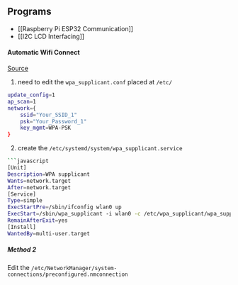 ## Programs 
- [[Raspberry Pi ESP32 Communication]]
- [[I2C LCD Interfacing]]

#### Automatic Wifi Connect 
[Source](https://www.tech-sparks.com/raspberry-pi-auto-connect-to-wifi/#:~:text=Edit%20wpa_supplicant.,conf&text=When%20you%20need%20to%20connect,networks%20by%20modifying%20their%20details.)
1. need to edit the `wpa_supplicant.conf` placed at `/etc/`
```bash
update_config=1
ap_scan=1
network={
    ssid="Your_SSID_1"
    psk="Your_Password_1"
    key_mgmt=WPA-PSK
}
```
2. create the `/etc/systemd/system/wpa_supplicant.service` 
```bash
```javascript
[Unit]
Description=WPA supplicant
Wants=network.target
After=network.target
[Service]
Type=simple
ExecStartPre=/sbin/ifconfig wlan0 up
ExecStart=/sbin/wpa_supplicant -i wlan0 -c /etc/wpa_supplicant/wpa_supplicant.conf
RemainAfterExit=yes
[Install]
WantedBy=multi-user.target
```

##### Method 2 

Edit the `/etc/NetworkManager/system-connections/preconfigured.nmconnection`

